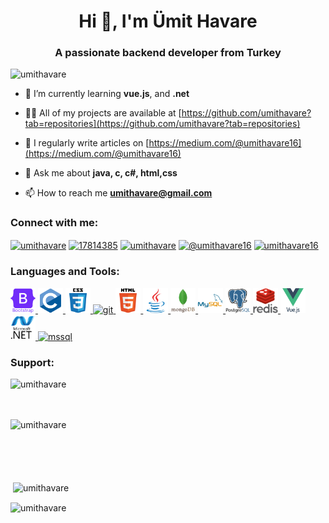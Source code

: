 <h1 align="center">Hi 👋, I'm Ümit Havare</h1>
<h3 align="center">A passionate backend developer from Turkey</h3>

<p align="left"> <img src="https://komarev.com/ghpvc/?username=umithavare&label=Profile%20views&color=0e75b6&style=flat" alt="umithavare" /> </p>

- 🌱 I’m currently learning **vue.js**, and **.net**

- 👨‍💻 All of my projects are available at [https://github.com/umithavare?tab=repositories](https://github.com/umithavare?tab=repositories)

- 📝 I regularly write articles on [https://medium.com/@umithavare16](https://medium.com/@umithavare16)

- 💬 Ask me about **java, c, c#, html,css**

- 📫 How to reach me **umithavare@gmail.com**

<h3 align="left">Connect with me:</h3>
<p align="left">
<a href="https://linkedin.com/in/umithavare" target="blank"><img align="center" src="https://raw.githubusercontent.com/rahuldkjain/github-profile-readme-generator/master/src/images/icons/Social/linked-in-alt.svg" alt="umithavare" height="30" width="40" /></a>
<a href="https://stackoverflow.com/users/17814385" target="blank"><img align="center" src="https://raw.githubusercontent.com/rahuldkjain/github-profile-readme-generator/master/src/images/icons/Social/stack-overflow.svg" alt="17814385" height="30" width="40" /></a>
<a href="https://instagram.com/umithavare" target="blank"><img align="center" src="https://raw.githubusercontent.com/rahuldkjain/github-profile-readme-generator/master/src/images/icons/Social/instagram.svg" alt="umithavare" height="30" width="40" /></a>
<a href="https://medium.com/@umithavare16" target="blank"><img align="center" src="https://raw.githubusercontent.com/rahuldkjain/github-profile-readme-generator/master/src/images/icons/Social/medium.svg" alt="@umithavare16" height="30" width="40" /></a>
<a href="https://www.hackerrank.com/umithavare16" target="blank"><img align="center" src="https://raw.githubusercontent.com/rahuldkjain/github-profile-readme-generator/master/src/images/icons/Social/hackerrank.svg" alt="umithavare16" height="30" width="40" /></a>
</p>

<h3 align="left">Languages and Tools:</h3>
<p align="left">
  <a href="https://getbootstrap.com" target="_blank" rel="noreferrer">
    <img src="https://raw.githubusercontent.com/devicons/devicon/master/icons/bootstrap/bootstrap-plain-wordmark.svg" alt="bootstrap" width="40" height="40"/>
  </a>
  <a href="https://www.cprogramming.com/" target="_blank" rel="noreferrer">
    <img src="https://raw.githubusercontent.com/devicons/devicon/master/icons/c/c-original.svg" alt="c" width="40" height="40"/>
  </a>
  <a href="https://www.w3schools.com/css/" target="_blank" rel="noreferrer">
    <img src="https://raw.githubusercontent.com/devicons/devicon/master/icons/css3/css3-original-wordmark.svg" alt="css3" width="40" height="40"/>
  </a>
  <a href="https://git-scm.com/" target="_blank" rel="noreferrer">
    <img src="https://www.vectorlogo.zone/logos/git-scm/git-scm-icon.svg" alt="git" width="40" height="40"/>
  </a>
  <a href="https://www.w3.org/html/" target="_blank" rel="noreferrer">
    <img src="https://raw.githubusercontent.com/devicons/devicon/master/icons/html5/html5-original-wordmark.svg" alt="html5" width="40" height="40"/>
  </a>
  <a href="https://www.java.com" target="_blank" rel="noreferrer">
    <img src="https://raw.githubusercontent.com/devicons/devicon/master/icons/java/java-original.svg" alt="java" width="40" height="40"/>
  </a>
  <a href="https://www.mongodb.com/" target="_blank" rel="noreferrer">
    <img src="https://raw.githubusercontent.com/devicons/devicon/master/icons/mongodb/mongodb-original-wordmark.svg" alt="mongodb" width="40" height="40"/>
  </a>
  <a href="https://www.mysql.com/" target="_blank" rel="noreferrer">
    <img src="https://raw.githubusercontent.com/devicons/devicon/master/icons/mysql/mysql-original-wordmark.svg" alt="mysql" width="40" height="40"/>
  </a>
  <a href="https://www.postgresql.org" target="_blank" rel="noreferrer">
    <img src="https://raw.githubusercontent.com/devicons/devicon/master/icons/postgresql/postgresql-original-wordmark.svg" alt="postgresql" width="40" height="40"/>
  </a>
  <a href="https://redis.io/" target="_blank" rel="noreferrer">
    <img src="https://raw.githubusercontent.com/devicons/devicon/master/icons/redis/redis-original-wordmark.svg" alt="redis" width="40" height="40"/>
  </a>
  <a href="https://vuejs.org/" target="_blank" rel="noreferrer">
    <img src="https://raw.githubusercontent.com/devicons/devicon/master/icons/vuejs/vuejs-original-wordmark.svg" alt="vuejs" width="40" height="40"/>
  </a>
  <a href="https://dotnet.microsoft.com/" target="_blank" rel="noreferrer">
    <img src="https://raw.githubusercontent.com/devicons/devicon/master/icons/dot-net/dot-net-original-wordmark.svg" alt=".net" width="40" height="40"/>
  </a>
  <a href="https://www.microsoft.com/en-us/sql-server" target="_blank" rel="noreferrer">
    <img src="https://www.svgrepo.com/show/303229/microsoft-sql-server-logo.svg" alt="mssql" width="40" height="40"/>
  </a>
</p>



<h3 align="left">Support:</h3>
<p>
  <a href="https://www.buymeacoffee.com/umithavare"> 
  <img align="left" src="https://cdn.buymeacoffee.com/buttons/v2/default-yellow.png" height="50" width="210" alt="umithavare" />
  </a>
</p> <br><br><br>

<p align="left"><img align="left" src="https://github-readme-stats.vercel.app/api/top-langs?username=umithavare&show_icons=true&locale=en&layout=compact&theme=github_dark" alt="umithavare" /></p><br><br><br><br><br>

<p align="left">&nbsp;<img align="center" src="https://github-readme-stats.vercel.app/api?username=umithavare&show_icons=true&locale=en&theme=github_dark" alt="umithavare" /></p>

<p align="left"><img align="center" src="https://github-readme-streak-stats.herokuapp.com/?user=umithavare&theme=github_dark" alt="umithavare" /></p>

